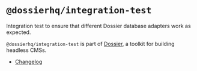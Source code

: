 # `@dossierhq/integration-test`

Integration test to ensure that different Dossier database adapters work as expected.

`@dossierhq/integration-test` is part of [Dossier](https://www.dossierhq.dev/), a toolkit for building headless CMSs.

- [Changelog](./CHANGELOG.md)
